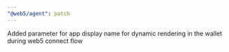 ```yaml
---
"@web5/agent": patch
---
```


Added parameter for app display name for dynamic rendering in the wallet during web5 connect flow
